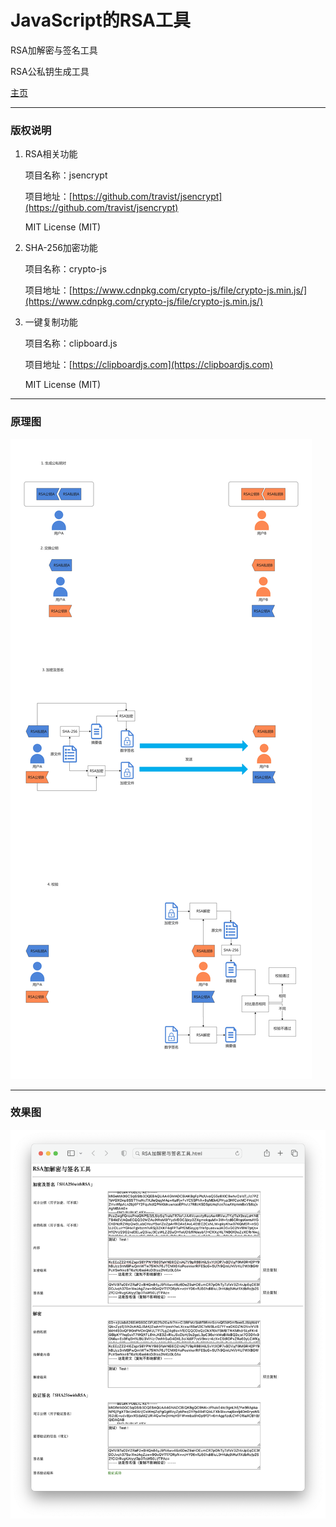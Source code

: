 # JavaScript的RSA工具

RSA加解密与签名工具

RSA公私钥生成工具

[主页](http://tianjingli.github.io/rsa_tools/)

<hr/>

### 版权说明

1. RSA相关功能

   项目名称：jsencrypt

   项目地址：[https://github.com/travist/jsencrypt](https://github.com/travist/jsencrypt)

   MIT License (MIT)

2. SHA-256加密功能

   项目名称：crypto-js

   项目地址：[https://www.cdnpkg.com/crypto-js/file/crypto-js.min.js/](https://www.cdnpkg.com/crypto-js/file/crypto-js.min.js/)

3. 一键复制功能

   项目名称：clipboard.js

   项目地址：[https://clipboardjs.com](https://clipboardjs.com)

   MIT License (MIT)

<hr/>

### 原理图

![原理](assets/原理.jpg)

<hr/>

### 效果图

![效果图](assets/效果图.png)